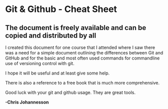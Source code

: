# Git & Github - Cheat Sheet
## The document is freely available and can be copied and distributed by all

I created this document for one course that I attended where I saw there was a need for a simple document outlining the differences between Git and GitHub and for the basic and most often used commands for commandline use of versioning control with git.

I hope it will be useful and at least give some help.

There is also a reference to a free book that is much more comprehensive.

Good luck with your git and github usage. They are great tools.

__-Chris Johannesson__
